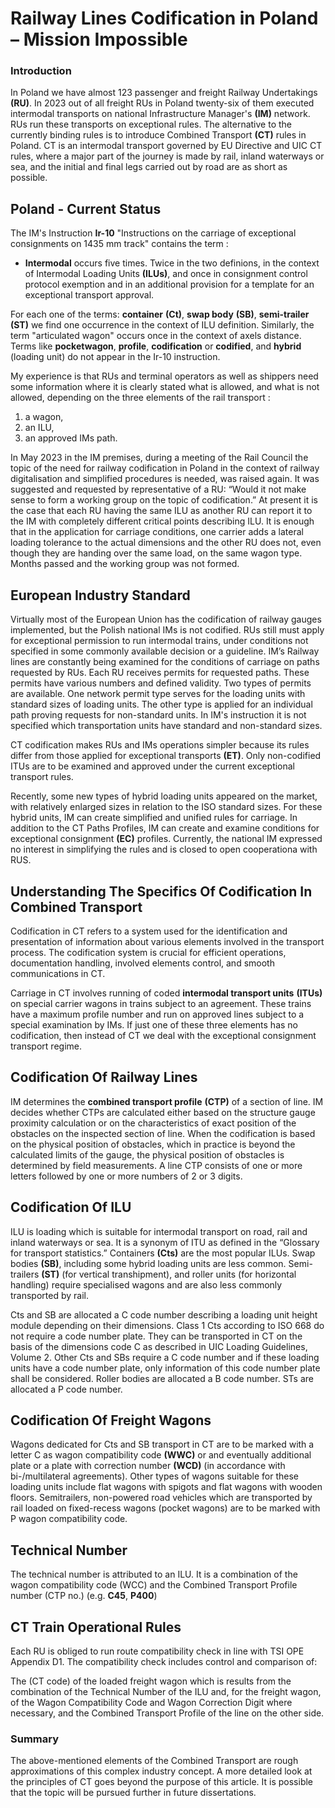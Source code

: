 # Railway Lines Codification in Poland – Mission Impossible

### Introduction

In Poland we have almost 123 passenger and freight Railway Undertakings **(RU)**. In 2023 out of all freight RUs in Poland twenty-six of them executed intermodal transports on national Infrastructure Manager's **(IM)** network. RUs run these transports on exceptional rules. The alternative to the currently binding rules is to introduce Combined Transport **(CT)** rules in Poland. CT is an intermodal transport governed by EU Directive and UIC CT rules, where a major part of the journey is made by rail, inland waterways or sea, and the initial and final legs carried out by road are as short as possible.

## Poland - Current Status

The IM's Instruction **Ir-10** "Instructions on the carriage of exceptional consignments on 1435 mm track" contains the term : <br>

- **Intermodal** occurs five times. Twice in the two definions, in the context of Intermodal Loading Units **(ILUs)**, and once in consignment control protocol exemption and in an additional provision for a template for an exceptional transport approval.

For each one of the terms: **container** **(Ct)**, **swap body** **(SB)**, **semi-trailer** **(ST)** we find one occurrence in the context of ILU definition. Similarly, the term "articulated wagon" occurs once in the context of axels distance. Terms like **pocketwagon**, **profile**, **codification** or **codified**, and **hybrid** (loading unit) do not appear in the Ir-10 instruction.

My experience is that RUs and terminal operators as well as shippers need some information where it is clearly stated what is allowed, and what is not allowed, depending on the three elements of the rail transport :

1. a wagon,
2. an ILU,
3. an approved IMs path.

In May 2023 in the IM premises, during a meeting of the Rail Council the topic of the need for railway codification in Poland in the context of railway digitalisation and simplified procedures is needed, was raised again. It was suggested and requested by representative of a RU: “Would it not make sense to form a working group on the topic of codification.” At present it is the case that each RU having the same ILU as another RU can report it to the IM with completely different critical points describing ILU. It is enough that in the application for carriage conditions, one carrier adds a lateral loading tolerance to the actual dimensions and the other RU does not, even though they are handing over the same load, on the same wagon type. Months passed and the working group was not formed.

## European Industry Standard

Virtually most of the European Union has the codification of railway gauges implemented, but the Polish national IMs is not codified. RUs still must apply for exceptional permission to run intermodal trains, under conditions not specified in some commonly available decision or a guideline. IM’s Railway lines are constantly being examined for the conditions of carriage on paths requested by RUs. Each RU receives permits for requested paths. These permits have various numbers and defined validity. Two types of permits are available. One network permit type serves for the loading units with standard sizes of loading units. The other type is applied for an individual path proving requests for non-standard units. In IM's instruction it is not specified which transportation units have standard and non-standard sizes.

CT codification makes RUs and IMs operations simpler because its rules differ from those applied for exceptional transports **(ET)**. Only non-codified ITUs are to be examined and approved under the current exceptional transport rules.

Recently, some new types of hybrid loading units appeared on the market, with relatively enlarged sizes in relation to the ISO standard sizes. For these hybrid units, IM can create simplified and unified rules for carriage. In addition to the CT Paths Profiles, IM can create and examine conditions for exceptional consignment **(EC)** profiles. Currently, the national IM expressed no interest in simplifying the rules and is closed to open cooperationa with RUS.

## Understanding The Specifics Of Codification In Combined Transport

Codification in CT refers to a system used for the identification and presentation of information about various elements involved in the transport process. The codification system is crucial for efficient operations, documentation handling, involved elements control, and smooth communications in CT.

Carriage in CT involves running of coded **intermodal transport units** **(ITUs)** on special carrier wagons in trains subject to an agreement. These trains have a maximum profile number and run on approved lines subject to a special examination by IMs. If just one of these three elements has no codification, then instead of CT we deal with the exceptional consignment transport regime.

## Codification Of Railway Lines

IM determines the **combined transport profile** **(CTP)** of a section of line. IM decides whether CTPs are calculated either based on the structure gauge proximity calculation or on the characteristics of exact position of the obstacles on the inspected section of line. When the codification is based on the physical position of obstacles, which in practice is beyond the calculated limits of the gauge, the physical position of obstacles is determined by field measurements. A line CTP consists of one or more letters followed by one or more numbers of 2 or 3 digits.

## Codification Of ILU

ILU is loading which is suitable for intermodal transport on road, rail and inland waterways or sea. It is a synonym of ITU as defined in the “Glossary for transport statistics.” Containers **(Cts)** are the most popular ILUs. Swap bodies **(SB)**, including some hybrid loading units are less common. Semi-trailers **(ST)** (for vertical transhipment), and roller units (for horizontal handling) require specialised wagons and are also less commonly transported by rail.

Cts and SB are allocated a C code number describing a loading unit height module depending on their dimensions. Class 1 Cts according to ISO 668 do not require a code number plate. They can be transported in CT on the basis of the dimensions code C as described in UIC Loading Guidelines, Volume 2. Other Cts and SBs require a C code number and if these loading units have a code number plate, only information of this code number plate shall be considered. Roller bodies are allocated a B code number. STs are allocated a P code number.

## Codification Of Freight Wagons

Wagons dedicated for Cts and SB transport in CT are to be marked with a letter C as wagon compatibility code **(WWC)** or and eventually additional plate or a plate with correction number **(WCD)** (in accordance with bi-/multilateral agreements). Other types of wagons suitable for these loading units include flat wagons with spigots and flat wagons with wooden floors.
Semitrailers, non-powered road vehicles which are transported by rail loaded on fixed-recess wagons (pocket wagons) are to be marked with P wagon compatibility code.

## Technical Number

The technical number is attributed to an ILU. It is a combination of the wagon compatibility code (WCC) and the Combined Transport Profile number (CTP no.) (e.g. **C45**, **P400**)

## CT Train Operational Rules

Each RU is obliged to run route compatibility check in line with TSI OPE Appendix D1.
The compatibility check includes control and comparison of:

The (CT code) of the loaded freight wagon which is results from the combination of the Technical Number of the ILU and, for the freight wagon, of the Wagon Compatibility Code and Wagon Correction Digit where necessary, and the Combined Transport Profile of the line on the other side.

### Summary

The above-mentioned elements of the Combined Transport are rough approximations of this complex industry concept. A more detailed look at the principles of CT goes beyond the purpose of this article. It is possible that the topic will be pursued further in future dissertations.
